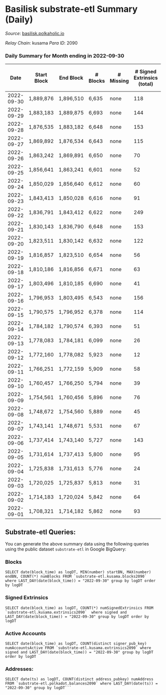 # Basilisk substrate-etl Summary (Daily)

_Source_: [basilisk.polkaholic.io](https://basilisk.polkaholic.io)

*Relay Chain*: kusama
*Para ID*: 2090



### Daily Summary for Month ending in 2022-09-30


| Date | Start Block | End Block | # Blocks | # Missing | # Signed Extrinsics (total) | # Active Accounts | # Addresses with Balances | # Events | # Transfers | # XCM Transfers In | # XCM Transfers Out |
| ---- | ----------- | --------- | -------- | --------- | --------------------------- | ----------------- | ------------------------- | -------- | ----------- | ------------------ | ------------------- |
| 2022-09-30 | 1,889,876 | 1,896,510 | 6,635 | none  | 118 | 30 | 16,395 | 21,154 | 36 ($1,316.58) | 3 ($717.21) | 4 ($4,033,625,118) |
| 2022-09-29 | 1,883,183 | 1,889,875 | 6,693 | none  | 144 | 45 |  | 21,465 | 84 ($3,287.02) | 12 ($887.96) | 5 ($763.49) |
| 2022-09-28 | 1,876,535 | 1,883,182 | 6,648 | none  | 153 | 47 |  | 21,480 | 193 ($30,337.34) | 33 ($7,231.58) | 19 ($3,368.45) |
| 2022-09-27 | 1,869,892 | 1,876,534 | 6,643 | none  | 115 | 32 |  | 21,110 | 160 ($21,792.06) | 26 ($7,837.95) | 15 ($12,782.52) |
| 2022-09-26 | 1,863,242 | 1,869,891 | 6,650 | none  | 70 | 27 |  | 20,631 | 88 ($10,277.53) | 10 ($1,252.88) | 11 ($1,256.24) |
| 2022-09-25 | 1,856,641 | 1,863,241 | 6,601 | none  | 52 | 20 |  | 20,274 | 53 ($2,537.84) | 9 ($899.42) | 6 ($715.88) |
| 2022-09-24 | 1,850,029 | 1,856,640 | 6,612 | none  | 60 | 34 |  | 20,399 | 70 ($3,261.21) | 8 ($1,631.11) | 6 ($6,591,267,038) |
| 2022-09-23 | 1,843,413 | 1,850,028 | 6,616 | none  | 91 | 26 |  | 20,740 | 121 ($17,014.08) | 18 ($5,233.55) | 12 ($2,720.58) |
| 2022-09-22 | 1,836,791 | 1,843,412 | 6,622 | none  | 249 | 54 |  | 22,441 | 371 ($82,536.97) | 55 ($26,797.56) | 33 ($7,967.37) |
| 2022-09-21 | 1,830,143 | 1,836,790 | 6,648 | none  | 153 | 34 |  | 21,498 | 210 ($39,993.41) | 35 ($11,740.56) | 20 ($3,000.38) |
| 2022-09-20 | 1,823,511 | 1,830,142 | 6,632 | none  | 122 | 29 |  | 21,068 | 164 ($22,039.65) | 24 ($5,059.31) | 23 ($7,424,815,266,161) |
| 2022-09-19 | 1,816,857 | 1,823,510 | 6,654 | none  | 56 | 24 | 16,371 | 20,567 | 82 ($2,315.57) | 16 ($1,212.91) | 12 ($1,339.32) |
| 2022-09-18 | 1,810,186 | 1,816,856 | 6,671 | none  | 63 | 27 | 16,369 | 20,638 | 68 ($4,046.54) | 13 ($2,319.88) | 14 ($84,309,859,342) |
| 2022-09-17 | 1,803,496 | 1,810,185 | 6,690 | none  | 41 | 17 | 16,368 | 20,446 | 53 ($1,458.17) | 6 ($265.15) | 5 ($237.45) |
| 2022-09-16 | 1,796,953 | 1,803,495 | 6,543 | none  | 156 | 44 | 16,367 | 21,155 | 223 ($13,399.98) | 25 ($15,447.97) | 14 ($1,825.43) |
| 2022-09-15 | 1,790,575 | 1,796,952 | 6,378 | none  | 114 | 42 | 16,362 | 20,213 | 139 ($13,870.40) | 22 ($8,018.64) | 8 ($134,956,888,090) |
| 2022-09-14 | 1,784,182 | 1,790,574 | 6,393 | none  | 51 | 27 | 16,360 | 19,592 | 33 ($849.36) | 3 ($152.42) | 2 ($13,427,880,722) |
| 2022-09-13 | 1,778,083 | 1,784,181 | 6,099 | none  | 26 | 9 | 16,360 | 18,577 | 32 ($1,916.40) | 7 ($1,066.11) | 7 ($1,012,472,958,449) |
| 2022-09-12 | 1,772,160 | 1,778,082 | 5,923 | none  | 12 | 10 | 16,360 | 17,888 | 17 ($197.21) | 3 ($189.19) | 1 ($48.68) |
| 2022-09-11 | 1,766,251 | 1,772,159 | 5,909 | none  | 58 | 30 |  | 18,151 | 46 ($562.72) | 2 ($59.31) | 1 ($48.83) |
| 2022-09-10 | 1,760,457 | 1,766,250 | 5,794 | none  | 39 | 25 |  | 17,644 | 25 ($66.29) | 2 ($104.68) |   |
| 2022-09-09 | 1,754,561 | 1,760,456 | 5,896 | none  | 76 | 25 |  | 18,463 | 108 ($1,078.02) | 17 ($685.14) | 14 ($680.83) |
| 2022-09-08 | 1,748,672 | 1,754,560 | 5,889 | none  | 45 | 23 | 16,360 | 18,098 | 56 ($4,508.51) | 7 ($3,380.23) | 4 ($720.22) |
| 2022-09-07 | 1,743,141 | 1,748,671 | 5,531 | none  | 67 | 34 | 16,359 | 17,181 | 81 ($1,063.63) | 7 ($565.64) | 5 ($210.89) |
| 2022-09-06 | 1,737,414 | 1,743,140 | 5,727 | none  | 143 | 34 | 16,359 | 18,657 | 241 ($11,122.09) | 15 ($3,820.79) | 13 ($4,000.98) |
| 2022-09-05 | 1,731,614 | 1,737,413 | 5,800 | none  | 95 | 46 | 16,332 | 18,151 | 80 ($1,476.63) | 5 ($2,671.96) | 5 ($942.70) |
| 2022-09-04 | 1,725,838 | 1,731,613 | 5,776 | none  | 24 | 18 | 16,331 | 17,612 | 28 ($292.88) | 11 ($288.91) | 6 ($292.87) |
| 2022-09-03 | 1,720,025 | 1,725,837 | 5,813 | none  | 31 | 16 | 16,330 | 17,690 | 27 ($195.91) | 4 ($199.68) | 2 ($45.00) |
| 2022-09-02 | 1,714,183 | 1,720,024 | 5,842 | none  | 64 | 26 | 16,326 | 18,062 | 65 ($3,098.90) | 9 ($1,740.78) | 6 ($82,802,593,078) |
| 2022-09-01 | 1,708,321 | 1,714,182 | 5,862 | none  | 93 | 33 | 16,326 | 18,411 | 112 ($7,801.06) | 13 ($2,450.31) | 6 ($1,743.01) |

## Substrate-etl Queries:
You can generate the above summary data using the following queries using the public dataset `substrate-etl` in Google BigQuery:


### Blocks
```
SELECT date(block_time) as logDT, MIN(number) startBN, MAX(number) endBN, COUNT(*) numBlocks FROM `substrate-etl.kusama.blocks2090`  where LAST_DAY(date(block_time)) = "2022-09-30" group by logDT order by logDT
```


### Signed Extrinsics
```
SELECT date(block_time) as logDT, COUNT(*) numSignedExtrinsics FROM `substrate-etl.kusama.extrinsics2090`  where signed and LAST_DAY(date(block_time)) = "2022-09-30" group by logDT order by logDT
```


### Active Accounts
```
SELECT date(block_time) as logDT, COUNT(distinct signer_pub_key) numAccountsActive FROM `substrate-etl.kusama.extrinsics2090` where signed and LAST_DAY(date(block_time)) = "2022-09-30" group by logDT order by logDT
```


### Addresses:
```
SELECT date(ts) as logDT, COUNT(distinct address_pubkey) numAddress FROM `substrate-etl.polkadot.balances2090` where LAST_DAY(date(ts)) = "2022-09-30" group by logDT```

